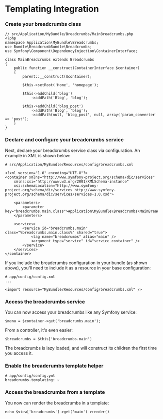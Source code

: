 Templating Integration
======================

### Create your breadcrumbs class

    // src/Application/MyBundle/Breadcrumbs/MainBreadcrumbs.php
    <?php
    namespace Application\MyBundle\Breadcrumbs;
    use Bundle\BreadcrumbBundle\Breadcrumbs;
    use Symfony\Component\DependencyInjection\ContainerInterface;
    
    class MainBreadcrumbs extends Breadcrumbs
    {
    	public function __construct(ContainerInterface $container)
    	{
	    	parent::__construct($container);
	    	
		    $this->setRoot('Home', 'homepage');
		
			$this->addChild('blog')
				->addPath('Blog', 'blog');
		
			$this->addChild('blog_post')
				->addPath('Blog', 'blog');
				->addPath(null, 'blog_post', null, array('param_converter' => 'post');
		}
	}

### Declare and configure your breadcrumbs service

Next, declare your breadcrumbs service class via configuration. An example in XML
is shown below:

    # src/Application/MyBundle/Resources/config/breadcrumbs.xml
    
    <?xml version="1.0" encoding="UTF-8"?>
    <container xmlns="http://www.symfony-project.org/schema/dic/services"
        xmlns:xsi="http://www.w3.org/2001/XMLSchema-instance"
        xsi:schemaLocation="http://www.symfony-project.org/schema/dic/services http://www.symfony-project.org/schema/dic/services/services-1.0.xsd">

    	<parameters>
        	<parameter key="breadcrumbs.main.class">Application\MyBundle\Breadcrumbs\MainBreadcrumbs</parameter>
    	</parameters>

    	<services>
        	<service id="breadcrumbs.main" class="%breadcrumbs.main.class%" shared="true">
            	<tag name="breadcrumbs" alias="main" />
            	<argument type="service" id="service_container" />
        	</service>
    	</services>
	</container>

If you include the breadcrumbs configuration in your bundle (as shown above), you'll
need to include it as a resource in your base configuration:

    # app/config/config.xml
    ...
    
    <import resource="MyBundle/Resources/config/breadcrumbs.xml" />

### Access the breadcrumbs service

You can now access your breadcrumbs like any Symfony service:

    $menu = $container->get('breadcrumbs.main');

From a controller, it's even easier:

    $breadcrumbs = $this['breadcrumbs.main']

The breadcrumbs is lazy loaded, and will construct its children the first time
you access it.

### Enable the breadcrumbs template helper

    # app/config/config.yml
    breadcrumbs.templating: ~

### Access the breadcrumbs from a template

You now can render the breadcrumbs in a template:

    echo $view['breadcrumbs']->get('main')->render()
